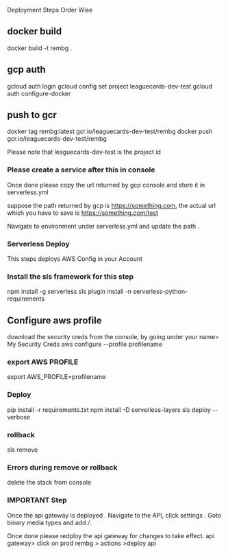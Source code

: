 Deployment Steps Order Wise

## docker build ##
docker build -t rembg .

## gcp auth ##
gcloud auth login
gcloud config set project leaguecards-dev-test
gcloud auth configure-docker

## push to gcr ##
docker tag rembg:latest gcr.io/leaguecards-dev-test/rembg
docker push gcr.io/leaguecards-dev-test/rembg

Please note that leaguecards-dev-test is the project id

### Please create a service after this in console ###

Once done please copy the url returned by gcp console and store it in serverless.yml

suppose the path returned by gcp is https://something.com, the actual url which you have to 
save is https://something.com/test

Navigate to environment under serverless.yml and update the path .

### Serverless Deploy ###
This steps deploys AWS Config in your Account

### Install the sls framework for this step ###
npm install -g serverless
sls plugin install -n serverless-python-requirements

## Configure aws profile ##
download the security creds from the console, by going under your name> My Security Creds
aws configure --profile profilename

### export AWS PROFILE ##
export AWS_PROFILE=profilename

### Deploy ###
pip install -r requirements.txt
npm install -D serverless-layers
sls deploy --verbose

### rollback ###
sls remove

### Errors during remove or rollback ###
delete the stack from console

### IMPORTANT Step ###
Once the api gateway is deployed .
Navigate to the API, click settings . 
Goto binary media types and add */*.
 
Once done please redploy the api gateway for changes to take effect.
api gateway> click on prod rembg > actions >deploy api


